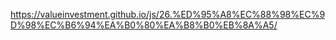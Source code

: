 https://valueinvestment.github.io/js/26.%ED%95%A8%EC%88%98%EC%9D%98%EC%B6%94%EA%B0%80%EA%B8%B0%EB%8A%A5/
